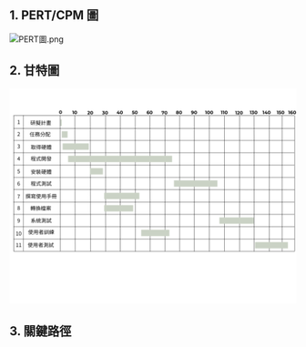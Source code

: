 ## 1. PERT/CPM 圖
![PERT圖.png](https://github.com/c112118101/system-analysis/blob/04bb50e7493ddac439ea3c1affa2a6a7add445e5/PERT%E5%9C%96.png)

## 2. 甘特圖
![甘特圖.png](https://github.com/c112118101/system-analysis/blob/aed8e99e8494c54555f6dd058706d9ff978890c8/%E7%94%98%E7%89%B9%E5%9C%96.png)

## 3. 關鍵路徑
